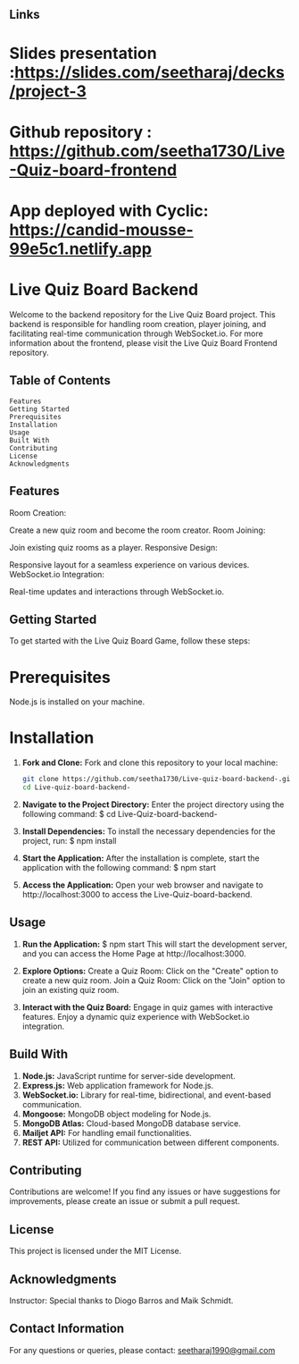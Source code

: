 ## Links

# Slides presentation :https://slides.com/seetharaj/decks/project-3

# Github repository : https://github.com/seetha1730/Live-Quiz-board-frontend

# App deployed with Cyclic: https://candid-mousse-99e5c1.netlify.app

# Live Quiz Board Backend

Welcome to the backend repository for the Live Quiz Board project. This backend is responsible for handling room creation, player joining, and facilitating real-time communication through WebSocket.io. For more information about the frontend, please visit the Live Quiz Board Frontend repository.

## Table of Contents

    Features
    Getting Started
    Prerequisites
    Installation
    Usage
    Built With
    Contributing
    License
    Acknowledgments

## Features

Room Creation:

Create a new quiz room and become the room creator.
Room Joining:

Join existing quiz rooms as a player.
Responsive Design:

Responsive layout for a seamless experience on various devices.
WebSocket.io Integration:

Real-time updates and interactions through WebSocket.io.

## Getting Started

To get started with the Live Quiz Board Game, follow these steps:

# Prerequisites

Node.js is installed on your machine.

# Installation

1. **Fork and Clone:**
   Fork and clone this repository to your local machine:

   ```bash
   git clone https://github.com/seetha1730/Live-quiz-board-backend-.git
   cd Live-quiz-board-backend-

   ```

2. **Navigate to the Project Directory:**
   Enter the project directory using the following command:
   $ cd Live-Quiz-board-backend-

3. **Install Dependencies:**
   To install the necessary dependencies for the project, run:
   $ npm install
4. **Start the Application:**
   After the installation is complete, start the application with the following command:
   $ npm start
5. **Access the Application:**
   Open your web browser and navigate to http://localhost:3000 to access the Live-Quiz-board-backend.

## Usage

1. **Run the Application:**
   $ npm start
   This will start the development server, and you can access the Home Page at http://localhost:3000.

2. **Explore Options:**
   Create a Quiz Room: Click on the "Create" option to create a new quiz room.
   Join a Quiz Room: Click on the "Join" option to join an existing quiz room.

3. **Interact with the Quiz Board:**
   Engage in quiz games with interactive features.
   Enjoy a dynamic quiz experience with WebSocket.io integration.

## Build With

1. **Node.js:** JavaScript runtime for server-side development.
2. **Express.js:** Web application framework for Node.js.
3. **WebSocket.io:** Library for real-time, bidirectional, and event-based communication.
4. **Mongoose:** MongoDB object modeling for Node.js.
5. **MongoDB Atlas:** Cloud-based MongoDB database service.
6. **Mailjet API:** For handling email functionalities.
7. **REST API:** Utilized for communication between different components.

## Contributing

Contributions are welcome! If you find any issues or have suggestions for improvements, please create an issue or submit a pull request.

## License

This project is licensed under the MIT License.

## Acknowledgments

Instructor: Special thanks to Diogo Barros and Maik Schmidt.

## Contact Information

For any questions or queries, please contact: seetharaj1990@gmail.com
